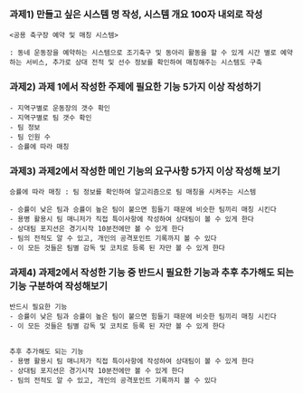 ### 과제1) 만들고 싶은 시스템 명 작성, 시스템 개요 100자 내외로 작성

```
<공용 축구장 예약 및 매칭 시스템>

: 동네 운동장을 예약하는 시스템으로 조기축구 및 동아리 활동을 할 수 있게 시간 별로 예약하는 서비스, 추가로 상대 전적 및 선수 정보를 확인하여 매칭해주는 시스템도 구축
```



### 과제2) 과제 1에서 작성한 주제에 필요한 기능 5가지 이상 작성하기

```
- 지역구별로 운동장의 갯수 확인
- 지역구별로 팀 갯수 확인
- 팀 정보
- 팀 인원 수
- 승률에 따라 매칭
```



### 과제3) 과제2에서 작성한 메인 기능의 요구사항 5가지 이상 작성해 보기

```
승률에 따라 매칭 : 팀 정보를 확인하여 알고리즘으로 팀 매칭을 시켜주는 시스템

- 승률이 낮은 팀과 승률이 높은 팀이 붙으면 힘들기 때문에 비슷한 팀끼리 매칭 시킨다
- 용병 활용시 팀 매니저가 직접 특이사항에 작성하여 상대팀이 볼 수 있게 한다
- 상대팀 포지션은 경기시작 10분전에만 볼 수 있게 한다
- 팀의 전적도 알 수 있고, 개인의 공격포인트 기록까지 볼 수 있다
- 이 모든 것들은 팀별 감독 및 코치로 등록 된 자만 볼 수 있게 한다
```



### 과제4) 과제2에서 작성한 기능 중 반드시 필요한 기능과 추후 추가해도 되는 기능 구분하여 작성해보기

```
반드시 필요한 기능
- 승률이 낮은 팀과 승률이 높은 팀이 붙으면 힘들기 때문에 비슷한 팀끼리 매칭 시킨다
- 이 모든 것들은 팀별 감독 및 코치로 등록 된 자만 볼 수 있게 한다


추후 추가해도 되는 기능
- 용병 활용시 팀 매니저가 직접 특이사항에 작성하여 상대팀이 볼 수 있게 한다
- 상대팀 포지션은 경기시작 10분전에만 볼 수 있게 한다
- 팀의 전적도 알 수 있고, 개인의 공격포인트 기록까지 볼 수 있다
```

